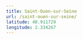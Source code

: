 ```yaml
---
title: Saint-Ouen-sur-Seine
url: /saint-ouen-sur-seine/
latitude: 48.911729
longitude: 2.334267
---
```

